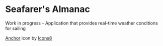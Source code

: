 # Seafarer's Almanac
Work in progress - Application that provides real-time weather conditions for sailing

<a target="_blank" href="https://icons8.com/icon/l5eJ4WAxXAQG/anchor">Anchor</a> icon by <a target="_blank" href="https://icons8.com">Icons8</a>